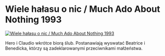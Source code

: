 Wiele hałasu o nic / Much Ado About Nothing 1993 
=============
[![Wiele hałasu o nic / Much Ado About Nothing 1993 ](http://vidos.pl/images/player.gif)](http://vidos.pl/wiele-halasu-o-nic-much-ado-about-nothing-1993)

 Hero i Claudio wkrótce biorą ślub. Postanawiają wyswatać Beatrice i Benedicka, którzy są zadeklarowanymi przeciwnikami małżeństwa.
